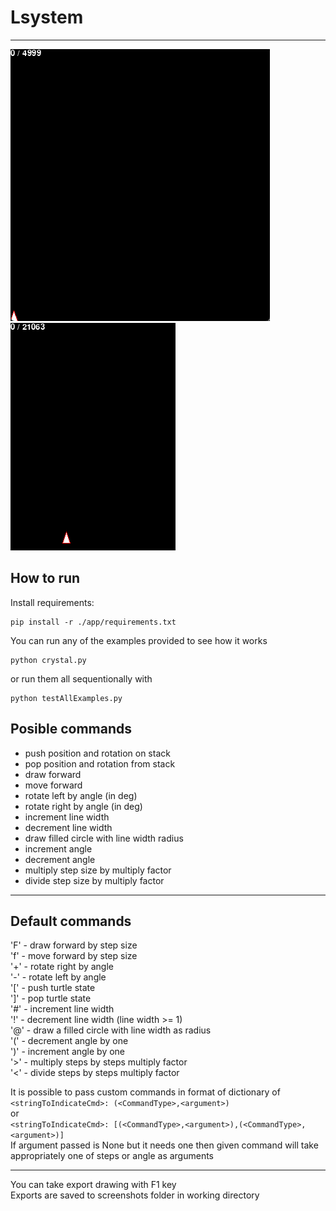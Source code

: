 # Lsystem
--------------------

![](example_anims/crystal.gif)
![](example_anims/fractalPlant.gif)

## How to run
Install requirements:
```
pip install -r ./app/requirements.txt
```
You can run any of the examples provided to see how it works
```
python crystal.py
```
or run them all sequentionally with
```
python testAllExamples.py
```


## Posible commands

- push position and rotation on stack
- pop position and rotation from stack
- draw forward
- move forward
- rotate left by angle (in deg)
- rotate right by angle (in deg)
- increment line width
- decrement line width
- draw filled circle with line width radius
- increment angle
- decrement angle
- multiply step size by multiply factor
- divide step size by multiply factor

--------------------

## Default commands
'F' - draw forward by step size\
'f' - move forward by step size\
'+' - rotate right by angle\
'-' - rotate left by angle\
'[' - push turtle state\
']' - pop turtle state\
'#' - increment line width\
'!' - decrement line width (line width >= 1)\
'@' - draw a filled circle with line width as radius\
'(' - decrement angle by one\
')' - increment angle by one\
'>' - multiply steps by steps multiply factor\
'<' - divide steps by steps multiply factor

It is possible to pass custom commands in format of dictionary of\
`<stringToIndicateCmd>: (<CommandType>,<argument>)`\
or\
`<stringToIndicateCmd>: [(<CommandType>,<argument>),(<CommandType>,<argument>)]`\
If argument passed is None but it needs one then given command will take appropriately one of steps or angle as arguments

---------------------------------

You can take export drawing with F1 key\
Exports are saved to screenshots folder in working directory
